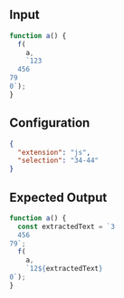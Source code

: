 
## Input
```javascript input
function a() {
  f(
    a,
    `123
  456
79
0`);
}
```

## Configuration
```json configuration
{
  "extension": "js",
  "selection": "34-44"
}
```

## Expected Output
```javascript expected output
function a() {
  const extractedText = `3
  456
79`;
  f(
    a,
    `12${extractedText}
0`);
}
```
